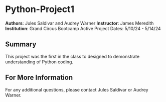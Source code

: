# Python-Project1
**Authors**: Jules Saldivar and Audrey Warner
**Instructor**: James Meredith
**Institution**: Grand Circus Bootcamp
Active Project Dates: 5/10/24 - 5/14/24 

## Summary
This project was the first in the class to designed to demonstrate understanding of Python coding.

## For More Information
For any additional questions, please contact Jules Saldivar or Audrey Warner.
